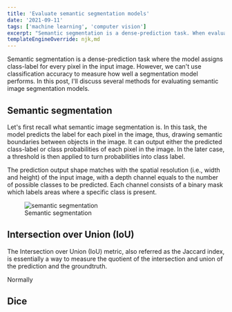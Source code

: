 ```yaml
---
title: 'Evaluate semantic segmentation models'
date: '2021-09-11'
tags: ['machine learning', 'computer vision']
excerpt: "Semantic segmentation is a dense-prediction task. When evaluating segmentation models, common evaluation metrics such as classification accuracy is not useful. In this post, I'm going to show you two metrics for evaluating image segmentation models."
templateEngineOverride: njk,md
---
```

Semantic segmentation is a dense-prediction task where the model assigns class-label for every pixel in the input image. However, we can't use classification accuracy to measure how well a segmentation model performs. In this post, I'll discuss several methods for evaluating semantic image segmentation models.

## Semantic segmentation
Let's first recall what semantic image segmentation is. In this task, the model predicts the label for each pixel in the image, thus, drawing semantic boundaries between objects in the image. It can output either the predicted class-label or class probabilities of each pixel in the image. In the later case, a threshold is then applied to turn probabilities into class label.

The prediction output shape matches with the spatial resolution (i.e., width and height) of the input image, with a depth channel equals to the number of possible classes to be predicted. Each channel consists of a binary mask which labels areas where a specific class is present.

<figure class="figure mx-auto w-full p-2 flex flex-col items-center">
  <img src="/images/machine-learning/2021-09-11-1-semantic-figure.png" alt="semantic segmentation">
  <figcaption class="text-sm font-sans text-gray-600 mt-4">Semantic segmentation</figcaption>
</figure>

## Intersection over Union (IoU)
The Intersection over Union (IoU) metric, also referred as the Jaccard index, is essentially a way to measure the quotient of the intersection and union of the prediction and the groundtruth.

Normally

## Dice
